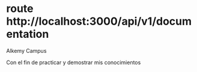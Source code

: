 # route http://localhost:3000/api/v1/documentation

Alkemy Campus

Con el fin de practicar y demostrar mis conocimientos